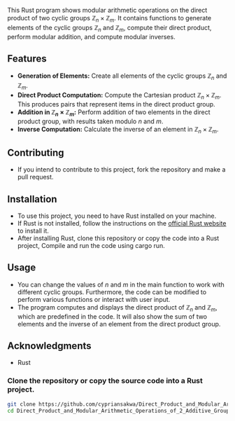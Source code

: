 This Rust program shows modular arithmetic operations on the direct product of two cyclic groups $\mathbb{Z}_n\times \mathbb{Z}_m$. It contains functions to generate elements of the cyclic groups $\mathbb{Z}_n$ and $\mathbb{Z}_m$, compute their direct product, perform modular addition, and compute modular inverses.

## Features
- **Generation of Elements:** Create all elements of the cyclic groups $\mathbb{Z}_n$ and $\mathbb{Z}_m$.
- **Direct Product Computation:** Compute the Cartesian product $\mathbb{Z}_n\times \mathbb{Z}_m$. This produces pairs that represent items in the direct product group.
-  **Addition in $\mathbb{Z}_n\times \mathbb{Z}_m$:** Perform addition of two elements in the direct product group, with results taken modulo $n$ and $m$.
-  **Inverse Computation:** Calculate the inverse of an element in $\mathbb{Z}_n\times \mathbb{Z}_m$.

 ## Contributing
  - If you intend to contribute to this project, fork the repository and make a pull request.

  ## Installation

- To use this project, you need to have Rust installed on your machine.
- If Rust is not installed, follow the instructions on the [official Rust website](https://www.rust-lang.org/tools/install) to install it.
- After installing Rust, clone this repository or copy the code into a Rust project, Compile and run the code using cargo run.
## Usage
- You can change the values of $n$ and $m$ in the main function to work with different cyclic groups. Furthermore, the code can be modified to perform various functions or interact with user input.
- The program computes and displays the direct product of $\mathbb{Z}_n$ and $\mathbb{Z}_m$, which are predefined in the code. It will also show the sum of two elements and the inverse of an element from the direct product group.

## Acknowledgments
- Rust
### Clone the repository or copy the source code into a Rust project.
```bash
git clone https://github.com/cypriansakwa/Direct_Product_and_Modular_Arithmetic_Operations_of_2_Additive_Groups.git
cd Direct_Product_and_Modular_Arithmetic_Operations_of_2_Additive_Groups
